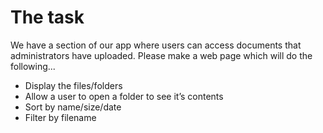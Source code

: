 # The task

We have a section of our app where users can access documents that administrators have uploaded. Please make a web page which will do the following...
- Display the files/folders
- Allow a user to open a folder to see it’s contents
- Sort by name/size/date
- Filter by filename
